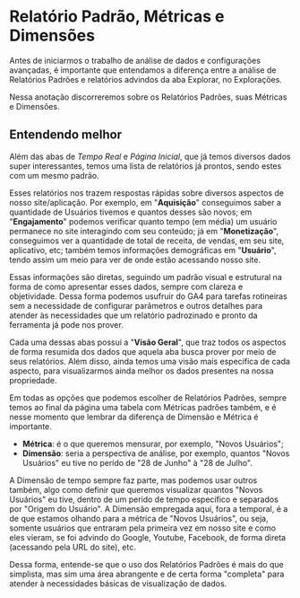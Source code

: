 # Relatório Padrão, Métricas e Dimensões

Antes de iniciarmos o trabalho de análise de dados e configurações avançadas, é importante que entendamos a diferença entre a análise de Relatórios Padrões e relatórios advindos da aba Explorar, no Explorações.

Nessa anotação discorreremos sobre os Relatórios Padrões, suas Métricas e Dimensões.

## Entendendo melhor

Além das abas de _Tempo Real_ e _Página Inicial_, que já temos diversos dados super interessantes, temos uma lista de relatórios já prontos, sendo estes com um mesmo padrão.

Esses relatórios nos trazem respostas rápidas sobre diversos aspectos de nosso site/aplicação. Por exemplo, em "__Aquisição__" conseguimos saber a quantidade de Usuários tivemos e quantos desses são novos; em "__Engajamento__" podemos verificar quanto tempo (em média) um usuário permanece no site interagindo com seu conteúdo; já em "__Monetização__", conseguimos ver a quantidade de total de receita, de vendas, em seu site, aplicativo, etc; também temos informações demográficas em "__Usuário__", tendo assim um meio para ver de onde estão acessando nosso site.

Essas informações são diretas, seguindo um padrão visual e estrutural na forma de como apresentar esses dados, sempre com clareza e objetividade. Dessa forma podemos usufruir do GA4 para tarefas rotineiras sem a necessidade de configurar parâmetros e outros detalhes para atender às necessidades que um relatório padrozinado e pronto da ferramenta já pode nos prover.

Cada uma dessas abas possui a "__Visão Geral__", que traz todos os aspectos de forma resumida dos dados que aquela aba busca prover por meio de seus relatórios. Além disso, ainda temos uma visão mais específica de cada aspecto, para visualizarmos ainda melhor os dados presentes na nossa propriedade.

Em todas as opções que podemos escolher de Relatórios Padrões, sempre temos ao final da página uma tabela com Métricas padrões também, e é nesse momento que lembrar da diferença de Dimensão e Métrica é importante.

- __Métrica__: é o que queremos mensurar, por exemplo, "Novos Usuários";
- __Dimensão__: seria a perspectiva de análise, por exemplo, quantos "Novos Usuários" eu tive no perído de "28 de Junho" à "28 de Julho".

A Dimensão de tempo sempre faz parte, mas podemos usar outros também, algo como definir que queremos visualizar quantos "Novos Usuários" eu tive, dentro de um perído de tempo específico e separados por "Origem do Usuário". A Dimensão empregada aqui, fora a temporal, é a de que estamos olhando para a métrica de "Novos Usuários", ou seja, somente usuários que entraram pela primeira vez em nosso site e como eles vieram, se foi advindo do Google, Youtube, Facebook, de forma direta (acessando pela URL do site), etc.

Dessa forma, entende-se que o uso dos Relatórios Padrões é mais do que simplista, mas sim uma área abrangente e de certa forma "completa" para atender à necessidades básicas de visualização de dados.
